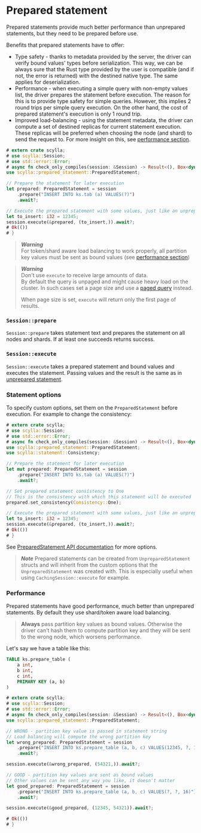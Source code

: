 # Prepared statement

Prepared statements provide much better performance than unprepared statements,
but they need to be prepared before use.

Benefits that prepared statements have to offer:
- Type safety - thanks to metadata provided by the server, the driver can verify bound values' types before serialization. This way, we can be always sure that the Rust type provided by the user is compatible (and if not, the error is returned) with the destined native type. The same applies for deserialization.
- Performance - when executing a simple query with non-empty values list, the driver
prepares the statement before execution. The reason for this is to provide type safety for simple queries. However, this implies 2 round trips per simple query execution. On the other hand, the cost of prepared statement's execution is only 1 round trip.
- Improved load-balancing - using the statement metadata, the driver can compute a set of destined replicas for current statement execution. These replicas will be preferred when choosing the node (and shard) to send the request to. For more insight on this, see [performance section](#performance).

```rust
# extern crate scylla;
# use scylla::Session;
# use std::error::Error;
# async fn check_only_compiles(session: &Session) -> Result<(), Box<dyn Error>> {
use scylla::prepared_statement::PreparedStatement;

// Prepare the statement for later execution
let prepared: PreparedStatement = session
    .prepare("INSERT INTO ks.tab (a) VALUES(?)")
    .await?;

// Execute the prepared statement with some values, just like an unprepared statement
let to_insert: i32 = 12345;
session.execute(&prepared, (to_insert,)).await?;
# Ok(())
# }
```

> ***Warning***\
> For token/shard aware load balancing to work properly, all partition key values
> must be sent as bound values (see [performance section](#performance))

> ***Warning***\
> Don't use `execute` to receive large amounts of data.\
> By default the query is unpaged and might cause heavy load on the cluster.
> In such cases set a page size and use a [paged query](paged.md) instead.
>
> When page size is set, `execute` will return only the first page of results.

### `Session::prepare`
`Session::prepare` takes statement text and prepares the statement on all nodes and shards.
If at least one succeeds returns success.

### `Session::execute`
`Session::execute` takes a prepared statement and bound values and executes the statement.
Passing values and the result is the same as in [unprepared statement](simple.md).

### Statement options

To specify custom options, set them on the `PreparedStatement` before execution.
For example to change the consistency:

```rust
# extern crate scylla;
# use scylla::Session;
# use std::error::Error;
# async fn check_only_compiles(session: &Session) -> Result<(), Box<dyn Error>> {
use scylla::prepared_statement::PreparedStatement;
use scylla::statement::Consistency;

// Prepare the statement for later execution
let mut prepared: PreparedStatement = session
    .prepare("INSERT INTO ks.tab (a) VALUES(?)")
    .await?;

// Set prepared statement consistency to One
// This is the consistency with which this statement will be executed
prepared.set_consistency(Consistency::One);

// Execute the prepared statement with some values, just like an unprepared statement
let to_insert: i32 = 12345;
session.execute(&prepared, (to_insert,)).await?;
# Ok(())
# }
```

See [PreparedStatement API documentation](https://docs.rs/scylla/latest/scylla/statement/prepared_statement/struct.PreparedStatement.html)
for more options.

> ***Note***
> Prepared statements can be created from `UnpreparedStatement` structs and will inherit from
> the custom options that the `UnpreparedStatement` was created with.
> This is especially useful when using `CachingSession::execute` for example.

### Performance

Prepared statements have good performance, much better than unprepared statements.
By default they use shard/token aware load balancing.

> **Always** pass partition key values as bound values.
> Otherwise the driver can't hash them to compute partition key
> and they will be sent to the wrong node, which worsens performance.

Let's say we have a table like this:

```sql
TABLE ks.prepare_table (
    a int,
    b int,
    c int,
    PRIMARY KEY (a, b)
)
```

```rust
# extern crate scylla;
# use scylla::Session;
# use std::error::Error;
# async fn check_only_compiles(session: &Session) -> Result<(), Box<dyn Error>> {
use scylla::prepared_statement::PreparedStatement;

// WRONG - partition key value is passed in statement string
// Load balancing will compute the wrong partition key
let wrong_prepared: PreparedStatement = session
    .prepare("INSERT INTO ks.prepare_table (a, b, c) VALUES(12345, ?, 16)")
    .await?;

session.execute(&wrong_prepared, (54321,)).await?;

// GOOD - partition key values are sent as bound values
// Other values can be sent any way you like, it doesn't matter
let good_prepared: PreparedStatement = session
    .prepare("INSERT INTO ks.prepare_table (a, b, c) VALUES(?, ?, 16)")
    .await?;

session.execute(&good_prepared, (12345, 54321)).await?;

# Ok(())
# }
```
